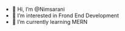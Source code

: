 - 👋 Hi, I’m @Nimsarani
- 👀 I’m interested in Frond End Development
- 🌱 I’m currently learning MERN

